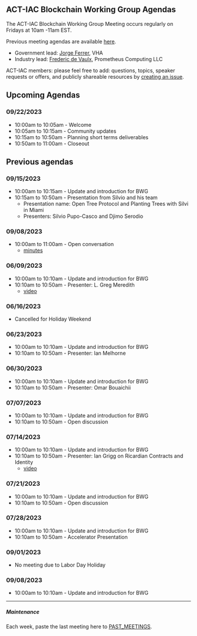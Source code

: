 ## ACT-IAC Blockchain Working Group Agendas

The ACT-IAC Blockchain Working Group Meeting occurs regularly on Fridays at 10am -11am EST.

Previous meeting agendas are available [here](./previous_agendas/).

* Government lead: [Jorge Ferrer](mailto:jorge.Ferrer@va.gov), VHA
* Industry lead: [Frederic de Vaulx](mailto:f.devaulx@prometheuscomputing.com), Prometheus Computing LLC

ACT-IAC members: please feel free to add: questions, topics, speaker requests or offers, and publicly
shareable resources by [creating an issue](https://github.com/ACT-IAC-BWG/agendas/issues/new).

## Upcoming Agendas

### 09/22/2023
* 10:00am to 10:05am - Welcome
* 10:05am to 10:15am - Community updates
* 10:15am to 10:50am - Planning short terms deliverables
* 10:50am to 11:00am - Closeout

## Previous agendas

### 09/15/2023
* 10:00am to 10:15am - Update and introduction for BWG
* 10:15am to 10:50am - Presentation from Silvio and his team
   * Presentation name: Open Tree Protocol and Planting Trees with Silvi in Miami
   * Presenters: Silvio Pupo-Casco and Djimo Serodio

### 09/08/2023
* 10:00am to 11:00am - Open conversation
    * [minutes](https://github.com/blockchain-working-group/agendas/blob/main/assets/20230908-meeting-notes.md#09082023)

### 06/09/2023
* 10:00am to 10:10am - Update and introduction for BWG
* 10:10am to 10:50am - Presenter: L. Greg Meredith
    * [video](https://www.youtube.com/watch?v=QxpbGYxQ3JU)

### 06/16/2023
* Cancelled for Holiday Weekend

### 06/23/2023
* 10:00am to 10:10am - Update and introduction for BWG
* 10:10am to 10:50am - Presenter: Ian Melhorne

### 06/30/2023
* 10:00am to 10:10am - Update and introduction for BWG
* 10:10am to 10:50am - Presenter: Omar Bouaichii

### 07/07/2023
* 10:00am to 10:10am - Update and introduction for BWG
* 10:10am to 10:50am - Open discussion

### 07/14/2023
* 10:00am to 10:10am - Update and introduction for BWG
* 10:10am to 10:50am - Presenter: Ian Grigg on Ricardian Contracts and Identity
    * [video](https://www.youtube.com/watch?v=zjSd6wswc9c)

### 07/21/2023
* 10:00am to 10:10am - Update and introduction for BWG
* 10:10am to 10:50am - Open discussion

### 07/28/2023
* 10:00am to 10:10am - Update and introduction for BWG
* 10:10am to 10:50am - Accelerator Presentation

### 09/01/2023
* No meeting due to Labor Day Holiday

### 09/08/2023
* 10:00am to 10:10am - Update and introduction for BWG

---

##### Maintenance

Each week, paste the last meeting here to [PAST_MEETINGS](./previous_agendas/).
